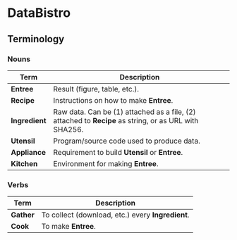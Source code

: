 # DataBistro

## Terminology

### Nouns

| **Term** | Description |
| -------- | ----------- |
| **Entree**     | Result (figure, table, etc.). |
| **Recipe**     | Instructions on how to make **Entree**. |
| **Ingredient** | Raw data. Can be (1) attached as a file, (2) attached to **Recipe** as string, or as URL with SHA256. |
| **Utensil**    | Program/source code used to produce data. |
| **Appliance**  | Requirement to build **Utensil** or **Entree**. |
| **Kitchen**    | Environment for making **Entree**. |

### Verbs

| **Term** | Description |
| -------- | ----------- |
| **Gather** | To collect (download, etc.) every **Ingredient**. |
| **Cook**   | To make **Entree**. |
